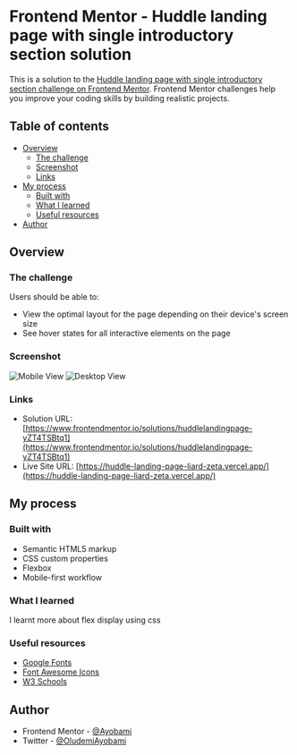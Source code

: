 # Frontend Mentor - Huddle landing page with single introductory section solution

This is a solution to the [Huddle landing page with single introductory section challenge on Frontend Mentor](https://www.frontendmentor.io/challenges/huddle-landing-page-with-a-single-introductory-section-B_2Wvxgi0). Frontend Mentor challenges help you improve your coding skills by building realistic projects. 

## Table of contents

- [Overview](#overview)
  - [The challenge](#the-challenge)
  - [Screenshot](#screenshot)
  - [Links](#links)
- [My process](#my-process)
  - [Built with](#built-with)
  - [What I learned](#what-i-learned)
  - [Useful resources](#useful-resources)
- [Author](#author)


## Overview

### The challenge

Users should be able to:

- View the optimal layout for the page depending on their device's screen size
- See hover states for all interactive elements on the page

### Screenshot

![Mobile View](./screenshots/mobile-view.jpg)
![Desktop View](./screenshots/desktop-view.jpg)


### Links

- Solution URL: [https://www.frontendmentor.io/solutions/huddlelandingpage-yZT4TSBtq1](https://www.frontendmentor.io/solutions/huddlelandingpage-yZT4TSBtq1)
- Live Site URL: [https://huddle-landing-page-liard-zeta.vercel.app/](https://huddle-landing-page-liard-zeta.vercel.app/)

## My process

### Built with

- Semantic HTML5 markup
- CSS custom properties
- Flexbox
- Mobile-first workflow


### What I learned

I learnt more about flex display using css

### Useful resources
- [Google Fonts](https://fonts.google.com)
- [Font Awesome Icons](https://fontawesome.com/icons)
- [W3 Schools](https://www.w3schools.com/html)

## Author

- Frontend Mentor - [@Ayobami](https://www.frontendmentor.io/profile/Ayobami)
- Twitter - [@OludemiAyobami](https://www.twitter.com/OludemiAyobami)

